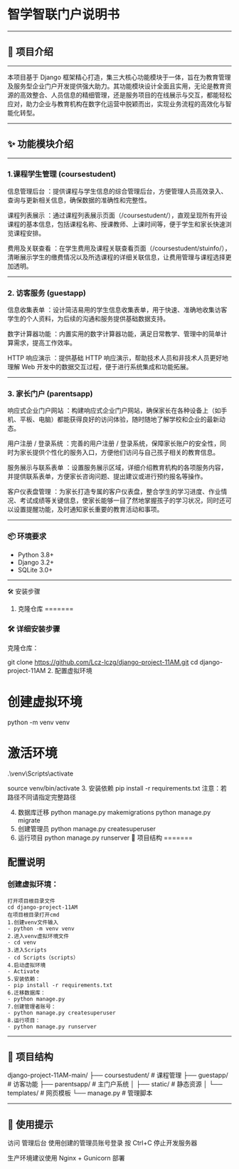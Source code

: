 <!-- by 梁超哲 -->
# 智学智联门户说明书
---
## 🧾 项目介绍
---
本项目基于 Django 框架精心打造，集三大核心功能模块于一体，旨在为教育管理及服务型企业门户开发提供强大助力。其功能模块设计全面且实用，无论是教育资源的高效整合、人员信息的精细管理，还是服务项目的在线展示与交互，都能轻松应对，助力企业与教育机构在数字化运营中脱颖而出，实现业务流程的高效化与智能化转型。


---
## ✨ 功能模块介绍
---
### 1.课程学生管理 (coursestudent)
信息管理后台 ：提供课程与学生信息的综合管理后台，方便管理人员高效录入、查询与更新相关信息，确保数据的准确性和完整性。

课程列表展示 ：通过课程列表展示页面（/coursestudent/），直观呈现所有开设课程的基本信息，包括课程名称、授课教师、上课时间等，便于学生和家长快速浏览课程安排。

费用及关联查看 ：在学生费用及课程关联查看页面（/coursestudent/stuinfo/），清晰展示学生的缴费情况以及所选课程的详细关联信息，让费用管理与课程选择更加透明。

---
### 2. 访客服务 (guestapp)

信息收集表单 ：设计简洁易用的学生信息收集表单，用于快速、准确地收集访客学生的个人资料，为后续的沟通和服务提供基础数据支持。

数字计算器功能 ：内置实用的数字计算器功能，满足日常教学、管理中的简单计算需求，提高工作效率。

HTTP 响应演示 ：提供基础 HTTP 响应演示，帮助技术人员和非技术人员更好地理解 Web 开发中的数据交互过程，便于进行系统集成和功能拓展。

---
### 3. 家长门户 (parentsapp)
响应式企业门户网站 ：构建响应式企业门户网站，确保家长在各种设备上（如手机、平板、电脑）都能获得良好的访问体验，随时随地了解学校和企业的最新动态。

用户注册 / 登录系统 ：完善的用户注册 / 登录系统，保障家长账户的安全性，同时为家长提供个性化的服务入口，方便他们访问与自己孩子相关的教育信息。

服务展示与联系表单 ：设置服务展示区域，详细介绍教育机构的各项服务内容，并提供联系表单，方便家长咨询问题、提出建议或进行预约报名等操作。

客户仪表盘管理 ：为家长打造专属的客户仪表盘，整合学生的学习进度、作业情况、考试成绩等关键信息，使家长能够一目了然地掌握孩子的学习状况，同时还可以设置提醒功能，及时通知家长重要的教育活动和事项。
<!-- by 梁超哲 -->
---
<!-- by 吴和师 -->
### 📦 环境要求

- Python 3.8+
- Django 3.2+
- SQLite 3.0+
------


🛠️ 安装步骤
1. 克隆仓库
=======
### 🛠️ 详细安装步骤
克隆仓库：


git clone https://github.com/Lcz-lczg/django-project-11AM.git
cd django-project-11AM
2. 配置虚拟环境
# 创建虚拟环境
python -m venv venv


# 激活环境

.\venv\Scripts\activate


source venv/bin/activate
3. 安装依赖
pip install -r requirements.txt
注意：若路径不同请指定完整路径

4. 数据库迁移
python manage.py makemigrations
python manage.py migrate
5. 创建管理员
python manage.py createsuperuser
6. 运行项目
python manage.py runserver
📁 项目结构
=======
## 配置说明
### 创建虚拟环境：
```
打开项目根目录文件
cd django-project-11AM
在项目根目录打开cmd
1.创建venv文件输入
- python -m venv venv
2.进入venv虚拟环境文件
- cd venv
3.进入Scripts 
- cd Scripts（scripts）
4.启动虚拟环境 
- Activate
5.安装依赖：
- pip install -r requirements.txt
6.迁移数据库：
- python manage.py 
7.创建管理者账号：
- python manage.py createsuperuser
8.运行项目：
- python manage.py runserver
```
------

## 📁 项目结构

django-project-11AM-main/
├── coursestudent/    # 课程管理
├── guestapp/         # 访客功能
├── parentsapp/       # 主门户系统
│   ├── static/       # 静态资源
│   └── templates/    # 网页模板
└── manage.py         # 管理脚本

---

## 🚀 使用提示
访问 管理后台 使用创建的管理员账号登录
按 Ctrl+C 停止开发服务器

生产环境建议使用 Nginx + Gunicorn 部署
<!-- by 吴和师 -->


